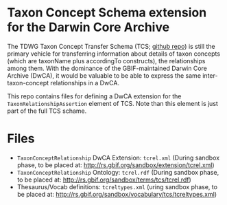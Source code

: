# Taxon Concept Schema extension for the Darwin Core Archive

The TDWG Taxon Concept Transfer Schema (TCS;
[github repo](https://github.com/tdwg/tcs)) is still the primary
vehicle for transferring information about details of taxon concepts
(which are taxonName plus accordingTo constructs), the relationships
among them. With the dominance of the GBIF-maintained Darwin Core
Archive (DwCA), it would be valuable to be able to express the same
inter-taxon-concept relationships in a DwCA.

This repo contains files for defining a DwCA extension for the
`TaxonRelationshipAssertion` element of TCS. Note than this element is
just part of the full TCS schame.

# Files

 * `TaxonConceptRelationship` DwCA Extension: `tcrel.xml` (During
   sandbox phase, to be placed at:
   <http://rs.gbif.org/sandbox/extension/tcrel.xml>)
 * `TaxonConceptRelationship` Ontology: `tcrel.rdf` (During sandbox
   phase, to be placed at:
   <http://rs.gbif.org/sandbox/terms/tcs/tcrel.rdf>)
 * Thesaurus/Vocab definitions: `tcreltypes.xml` (uring sandbox
   phase, to be placed at:
   <http://rs.gbif.org/sandbox/vocabulary/tcs/tcreltypes.xml>)
